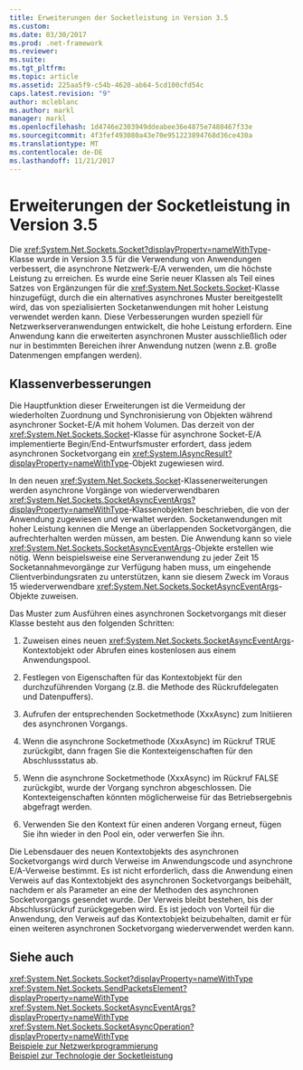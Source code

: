 ```yaml
---
title: Erweiterungen der Socketleistung in Version 3.5
ms.custom: 
ms.date: 03/30/2017
ms.prod: .net-framework
ms.reviewer: 
ms.suite: 
ms.tgt_pltfrm: 
ms.topic: article
ms.assetid: 225aa5f9-c54b-4620-ab64-5cd100cfd54c
caps.latest.revision: "9"
author: mcleblanc
ms.author: markl
manager: markl
ms.openlocfilehash: 1d4746e2303949ddeabee36e4875e7480467f33e
ms.sourcegitcommit: 4f3fef493080a43e70e951223894768d36ce430a
ms.translationtype: MT
ms.contentlocale: de-DE
ms.lasthandoff: 11/21/2017
---
```

# <a name="socket-performance-enhancements-in-version-35"></a>Erweiterungen der Socketleistung in Version 3.5
Die <xref:System.Net.Sockets.Socket?displayProperty=nameWithType>-Klasse wurde in Version 3.5 für die Verwendung von Anwendungen verbessert, die asynchrone Netzwerk-E/A verwenden, um die höchste Leistung zu erreichen. Es wurde eine Serie neuer Klassen als Teil eines Satzes von Ergänzungen für die <xref:System.Net.Sockets.Socket>-Klasse hinzugefügt, durch die ein alternatives asynchrones Muster bereitgestellt wird, das von spezialisierten Socketanwendungen mit hoher Leistung verwendet werden kann. Diese Verbesserungen wurden speziell für Netzwerkserveranwendungen entwickelt, die hohe Leistung erfordern. Eine Anwendung kann die erweiterten asynchronen Muster ausschließlich oder nur in bestimmten Bereichen ihrer Anwendung nutzen (wenn z.B. große Datenmengen empfangen werden).  
  
## <a name="class-enhancements"></a>Klassenverbesserungen  
 Die Hauptfunktion dieser Erweiterungen ist die Vermeidung der wiederholten Zuordnung und Synchronisierung von Objekten während asynchroner Socket-E/A mit hohem Volumen. Das derzeit von der <xref:System.Net.Sockets.Socket>-Klasse für asynchrone Socket-E/A implementierte Begin/End-Entwurfsmuster erfordert, dass jedem asynchronen Socketvorgang ein <xref:System.IAsyncResult?displayProperty=nameWithType>-Objekt zugewiesen wird.  
  
 In den neuen <xref:System.Net.Sockets.Socket>-Klassenerweiterungen werden asynchrone Vorgänge von wiederverwendbaren <xref:System.Net.Sockets.SocketAsyncEventArgs?displayProperty=nameWithType>-Klassenobjekten beschrieben, die von der Anwendung zugewiesen und verwaltet werden. Socketanwendungen mit hoher Leistung kennen die Menge an überlappenden Socketvorgängen, die aufrechterhalten werden müssen, am besten. Die Anwendung kann so viele <xref:System.Net.Sockets.SocketAsyncEventArgs>-Objekte erstellen wie nötig. Wenn beispielsweise eine Serveranwendung zu jeder Zeit 15 Socketannahmevorgänge zur Verfügung haben muss, um eingehende Clientverbindungsraten zu unterstützen, kann sie diesem Zweck im Voraus 15 wiederverwendbare <xref:System.Net.Sockets.SocketAsyncEventArgs>-Objekte zuweisen.  
  
 Das Muster zum Ausführen eines asynchronen Socketvorgangs mit dieser Klasse besteht aus den folgenden Schritten:  
  
1.  Zuweisen eines neuen <xref:System.Net.Sockets.SocketAsyncEventArgs>-Kontextobjekt oder Abrufen eines kostenlosen aus einem Anwendungspool.  
  
2.  Festlegen von Eigenschaften für das Kontextobjekt für den durchzuführenden Vorgang (z.B. die Methode des Rückrufdelegaten und Datenpuffers).  
  
3.  Aufrufen der entsprechenden Socketmethode (XxxAsync) zum Initiieren des asynchronen Vorgangs.  
  
4.  Wenn die asynchrone Socketmethode (XxxAsync) im Rückruf TRUE zurückgibt, dann fragen Sie die Kontexteigenschaften für den Abschlussstatus ab.  
  
5.  Wenn die asynchrone Socketmethode (XxxAsync) im Rückruf FALSE zurückgibt, wurde der Vorgang synchron abgeschlossen. Die Kontexteigenschaften könnten möglicherweise für das Betriebsergebnis abgefragt werden.  
  
6.  Verwenden Sie den Kontext für einen anderen Vorgang erneut, fügen Sie ihn wieder in den Pool ein, oder verwerfen Sie ihn.  
  
 Die Lebensdauer des neuen Kontextobjekts des asynchronen Socketvorgangs wird durch Verweise im Anwendungscode und asynchrone E/A-Verweise bestimmt. Es ist nicht erforderlich, dass die Anwendung einen Verweis auf das Kontextobjekt des asynchronen Socketvorgangs beibehält, nachdem er als Parameter an eine der Methoden des asynchronen Socketvorgangs gesendet wurde. Der Verweis bleibt bestehen, bis der Abschlussrückruf zurückgegeben wird. Es ist jedoch von Vorteil für die Anwendung, den Verweis auf das Kontextobjekt beizubehalten, damit er für einen weiteren asynchronen Socketvorgang wiederverwendet werden kann.  
  
## <a name="see-also"></a>Siehe auch  
 <xref:System.Net.Sockets.Socket?displayProperty=nameWithType>  
 <xref:System.Net.Sockets.SendPacketsElement?displayProperty=nameWithType>  
 <xref:System.Net.Sockets.SocketAsyncEventArgs?displayProperty=nameWithType>  
 <xref:System.Net.Sockets.SocketAsyncOperation?displayProperty=nameWithType>  
 [Beispiele zur Netzwerkprogrammierung](../../../docs/framework/network-programming/network-programming-samples.md)  
 [Beispiel zur Technologie der Socketleistung](http://go.microsoft.com/fwlink/?LinkID=179570)
